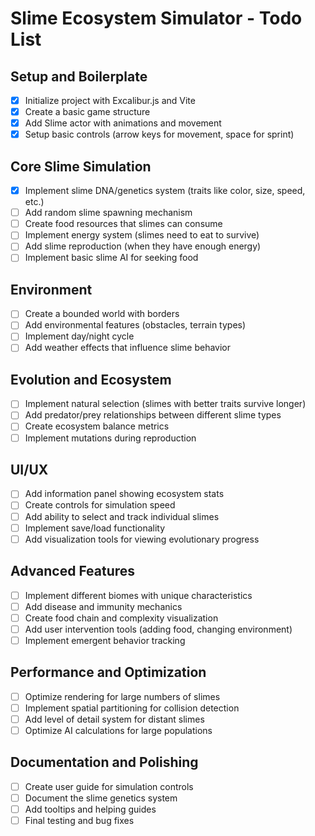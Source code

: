 # Slime Ecosystem Simulator - Todo List

## Setup and Boilerplate
- [x] Initialize project with Excalibur.js and Vite
- [x] Create a basic game structure
- [x] Add Slime actor with animations and movement
- [x] Setup basic controls (arrow keys for movement, space for sprint)

## Core Slime Simulation
- [x] Implement slime DNA/genetics system (traits like color, size, speed, etc.)
- [ ] Add random slime spawning mechanism
- [ ] Create food resources that slimes can consume
- [ ] Implement energy system (slimes need to eat to survive)
- [ ] Add slime reproduction (when they have enough energy)
- [ ] Implement basic slime AI for seeking food

## Environment
- [ ] Create a bounded world with borders
- [ ] Add environmental features (obstacles, terrain types)
- [ ] Implement day/night cycle
- [ ] Add weather effects that influence slime behavior

## Evolution and Ecosystem
- [ ] Implement natural selection (slimes with better traits survive longer)
- [ ] Add predator/prey relationships between different slime types
- [ ] Create ecosystem balance metrics
- [ ] Implement mutations during reproduction

## UI/UX
- [ ] Add information panel showing ecosystem stats
- [ ] Create controls for simulation speed
- [ ] Add ability to select and track individual slimes
- [ ] Implement save/load functionality
- [ ] Add visualization tools for viewing evolutionary progress

## Advanced Features
- [ ] Implement different biomes with unique characteristics
- [ ] Add disease and immunity mechanics
- [ ] Create food chain and complexity visualization
- [ ] Add user intervention tools (adding food, changing environment)
- [ ] Implement emergent behavior tracking

## Performance and Optimization
- [ ] Optimize rendering for large numbers of slimes
- [ ] Implement spatial partitioning for collision detection
- [ ] Add level of detail system for distant slimes
- [ ] Optimize AI calculations for large populations

## Documentation and Polishing
- [ ] Create user guide for simulation controls
- [ ] Document the slime genetics system
- [ ] Add tooltips and helping guides
- [ ] Final testing and bug fixes 
